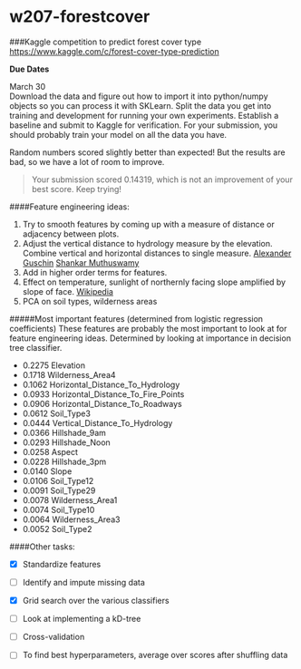 # w207-forestcover
###Kaggle competition to predict forest cover type
https://www.kaggle.com/c/forest-cover-type-prediction

**Due Dates**

March 30<br/>Download the data and figure out how to import it into python/numpy objects so you can process it with SK­Learn. Split the data you get into training and development for running your own experiments. Establish a baseline and submit to Kaggle for verification. For your submission, you should probably train your model on all the data you have.

Random numbers scored slightly better than expected! But the results are bad, so we have a lot of room to improve.
>Your submission scored 0.14319, which is not an improvement of your best score. Keep trying!

####Feature engineering ideas:
1. Try to smooth features by coming up with a measure of distance or adjacency between plots.<br/>
2. Adjust the vertical distance to hydrology measure by the elevation. Combine vertical and horizontal distances to single measure. [Alexander Guschin][link1] [Shankar Muthuswamy][link3]
3. Add in higher order terms for features.
4. Effect on temperature, sunlight of northernly facing slope amplified by slope of face. [Wikipedia][link2]
5. PCA on soil types, wilderness areas

#####Most important features (determined from logistic regression coefficients)
These features are probably the most important to look at for feature engineering ideas. Determined by looking at importance in decision tree classifier.<br/>
 - 0.2275 Elevation
 - 0.1718 Wilderness_Area4
 - 0.1062 Horizontal_Distance_To_Hydrology
 - 0.0933 Horizontal_Distance_To_Fire_Points
 - 0.0906 Horizontal_Distance_To_Roadways
 - 0.0612 Soil_Type3
 - 0.0444 Vertical_Distance_To_Hydrology
 - 0.0366 Hillshade_9am
 - 0.0293 Hillshade_Noon
 - 0.0258 Aspect
 - 0.0228 Hillshade_3pm
 - 0.0140 Slope
 - 0.0106 Soil_Type12
 - 0.0091 Soil_Type29
 - 0.0078 Wilderness_Area1
 - 0.0074 Soil_Type10
 - 0.0064 Wilderness_Area3
 - 0.0052 Soil_Type2

####Other tasks:
 - [x] Standardize features
 - [ ] Identify and impute missing data
 - [x] Grid search over the various classifiers
 - [ ] Look at implementing a kD-tree
 - [ ] Cross-validation
 - [ ] To find best hyperparameters, average over scores after shuffling data
 


[link1]: http://nbviewer.ipython.org/github/aguschin/kaggle/blob/master/forestCoverType_featuresEngineering.ipynb
[link2]: http://en.wikipedia.org/wiki/Aspect_(geography)
[link3]: https://shankarmsy.github.io/posts/forest-cover-types.html
